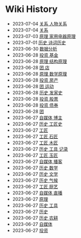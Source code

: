 # Wiki History

- 2023-07-04        [关系 人物关系](/0036_关系_人物关系)
- 2023-07-04        [关系](/0035_关系)
- 2023-07-03        [原理 家用电器原理](/0034_原理_家用电器原理)
- 2023-07-01        [历史 诗词历史](/0033_历史_诗词历史)
- 2023-06-30        [数据分析](/0032_数据分析)
- 2023-06-28        [投资 基金](/0028_投资_基金)
- 2023-06-28        [原理 结构原理](/0024_原理_结构原理)
- 2023-06-28        [团 店](/0022_团_店)
- 2023-06-28        [原理 数学原理](/0025_原理_数学原理)
- 2023-06-28        [投资 房产](/0027_投资_房产)
- 2023-06-28        [团 运动](/0030_团_运动)
- 2023-06-28        [历史 发家史](/0031_历史_发家史)
- 2023-06-28        [投资 股票](/0026_投资_股票)
- 2023-06-28        [投资 债券](/0029_投资_债券)
- 2023-06-28        [团](/0023_团)
- 2023-06-27        [自媒体 博主](/0012_自媒体_博主)
- 2023-06-27        [历史 工匠史](/0016_历史_工匠史)
- 2023-06-27        [工匠](/0015_工匠)
- 2023-06-27        [工匠 石匠](/0018_工匠_石匠)
- 2023-06-27        [工匠 木匠](/0017_工匠_木匠)
- 2023-06-27        [历史 工具 记录](/0005_历史_工具_记录)
- 2023-06-27        [工匠 玉匠](/0019_工匠_玉匠)
- 2023-06-27        [自媒体 播客](/0014_自媒体_播客)
- 2023-06-27        [历史 数学](/0020_历史_数学)
- 2023-06-27        [历史 文学](/0008_历史_文学)
- 2023-06-27        [历史 气候](/0006_历史_气候)
- 2023-06-27        [工匠 厨艺](/0021_工匠_厨艺)
- 2023-06-27        [自媒体 直播](/0013_自媒体_直播)
- 2023-06-27        [原理](/0009_原理)
- 2023-06-27        [历史 工具](/0004_历史_工具)
- 2023-06-27        [历史](/0003_历史)
- 2023-06-27        [历史 农耕](/0007_历史_农耕)
- 2023-06-27        [自媒体](/0011_自媒体)
- 2023-06-27        [投资](/0010_投资)
